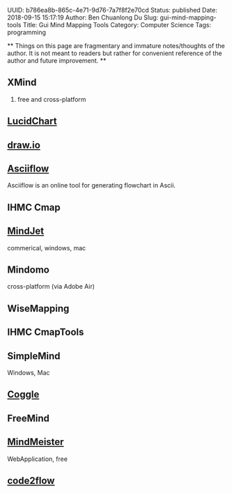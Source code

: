 UUID: b786ea8b-865c-4e71-9d76-7a7f8f2e70cd
Status: published
Date: 2018-09-15 15:17:19
Author: Ben Chuanlong Du
Slug: gui-mind-mapping-tools
Title: Gui Mind Mapping Tools
Category: Computer Science
Tags: programming

**
Things on this page are
fragmentary and immature notes/thoughts of the author.
It is not meant to readers
but rather for convenient reference of the author and future improvement.
**

## XMind

1. free and cross-platform

## [LucidChart](https://www.lucidchart.com/)

## [draw.io](https://www.draw.io/)

## [Asciiflow](http://asciiflow.com/)

Asciiflow is an online tool for generating flowchart in Ascii.

## IHMC Cmap

## [MindJet](http://www.mindjet.com/)
commerical, windows, mac

## Mindomo
cross-platform (via Adobe Air)

## WiseMapping

## IHMC CmapTools

## SimpleMind
Windows, Mac

## [Coggle](http://coggle.it/)

## FreeMind

## [MindMeister](https://www.mindmeister.com/)
WebApplication, free

## [code2flow](http://code2flow.com/)